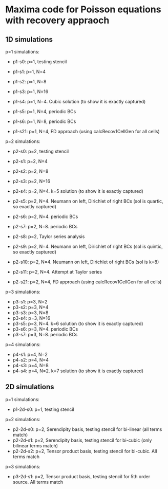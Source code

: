 # Maxima code for Poisson equations with recovery appraoch

## 1D simulations

p=1 simulations:

- p1-s0: p=1, testing stencil
- p1-s1: p=1, N=4
- p1-s2: p=1, N=8
- p1-s3: p=1, N=16
- p1-s4: p=1, N=4. Cubic solution (to show it is exactly captured)
- p1-s5: p=1, N=4, periodic BCs
- p1-s6: p=1, N=8, periodic BCs

- p1-s21: p=1, N=4, FD approach (using calcRecov1CellGen for all cells)

p=2 simulations:

- p2-s0: p=2, testing stencil
- p2-s1: p=2, N=4
- p2-s2: p=2, N=8
- p2-s3: p=2, N=16
- p2-s4: p=2, N=4. k=5 solution (to show it is exactly captured)
- p2-s5: p=2, N=4. Neumann on left, Dirichlet of right BCs (sol is quartic, so exactly captured)
- p2-s6: p=2, N=4. periodic BCs
- p2-s7: p=2, N=8. periodic BCs
- p2-s8: p=2, Taylor series analysis
- p2-s9: p=2, N=4. Neumann on left, Dirichlet of right BCs (sol is quintic, so exactly captured)
- p2-s10: p=2, N=4. Neumann on left, Dirichlet of right BCs (sol is k=8)
- p2-s11: p=2, N=4. Attempt at Taylor series

- p2-s21: p=2, N=4, FD approach (using calcRecov1CellGen for all cells)

p=3 simulations:

- p3-s1: p=3, N=2
- p3-s2: p=3, N=4
- p3-s3: p=3, N=8
- p3-s4: p=3, N=16
- p3-s5: p=3, N=4. k=6 solution (to show it is exactly captured)
- p3-s6: p=3, N=4. periodic BCs
- p3-s7: p=3, N=8. periodic BCs

p=4 simulations:

- p4-s1: p=4, N=2
- p4-s2: p=4, N=4
- p4-s3: p=4, N=8
- p4-s4: p=4, N=2. k=7 solution (to show it is exactly captured)

## 2D simulations

p=1 simulations:

- p1-2d-s0: p=1, testing stencil

p=2 simulations:

- p2-2d-s0: p=2, Serendipity basis, testing stencil for bi-linear (all terms match)
- p2-2d-s1: p=2, Serendipity basis, testing stencil for bi-cubic (only bilinear terms match)
- p2-2d-s2: p=2, Tensor product basis, testing stencil for bi-cubic. All terms match

p=3 simulations:

- p3-2d-s1: p=2, Tensor product basis, testing stencil for 5th order source. All terms match
